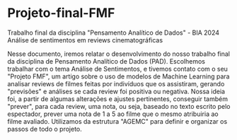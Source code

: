 # Projeto-final-FMF

Trabalho final da disciplina "Pensamento Analítico de Dados" - BIA 2024
Análise de sentimentos em reviews cinematográficas

Nesse documento, iremos relatar o desenvolvimento do nosso trabalho final da disciplina de Pensamento Analítico de Dados (PAD). Escolhemos trabalhar com o tema Análise de Sentimentos, e tivemos contato com o seu "Projeto FMF", um artigo sobre o uso de modelos de Machine Learning para analisar reviews de filmes feitas por indivíduos que os assistiram, gerando "previsões" e análises se cada review foi positiva ou negativa. Nossa ideia foi, a partir de algumas alterações e ajustes pertinentes, conseguir também "prever", para cada review, uma nota, ou seja, baseado no texto escrito pelo espectador, prever uma nota de 1 a 5 ao filme que o mesmo atribuiria ao filme avaliado. Utilizamos da estrutura "AGEMC" para definir e organizar os passos de todo o projeto.

